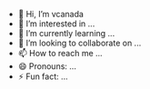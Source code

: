 - 👋 Hi, I’m vcanada
- 👀 I’m interested in ...
- 🌱 I’m currently learning ...
- 💞️ I’m looking to collaborate on ...
- 📫 How to reach me ...
- 😄 Pronouns: ...
- ⚡ Fun fact: ...

<!---
wowtravelsolutl/wowtravelsolutl is a ✨ special ✨ repository because its `README.md` (this file) appears on your GitHub profile.
You can click the Preview link to take a look at your changes.
--->
